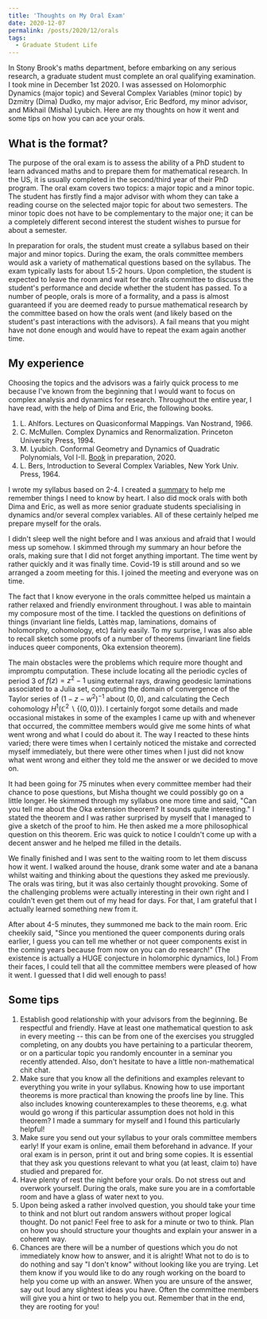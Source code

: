 ```yaml
---
title: 'Thoughts on My Oral Exam'
date: 2020-12-07
permalink: /posts/2020/12/orals
tags:
  - Graduate Student Life
---
```


In Stony Brook's maths department, before embarking on any serious research, a graduate student must complete an oral qualifying examination. I took mine in December 1st 2020. I was assessed on Holomorphic Dynamics (major topic) and Several Complex Variables (minor topic) by Dzmitry (Dima) Dudko, my major advisor, Eric Bedford, my minor advisor, and Mikhail (Misha) Lyubich. Here are my thoughts on how it went and some tips on how you can ace your orals.

## What is the format?

The purpose of the oral exam is to assess the ability of a PhD student to learn advanced maths and to prepare them for mathematical research. In the US, it is usually completed in the second/third year of their PhD program. The oral exam covers two topics: a major topic and a minor topic. The student has firstly find a major advisor with whom they can take a reading course on the selected major topic for about two semesters. The minor topic does not have to be complementary to the major one; it can be a completely different second interest the student wishes to pursue for about a semester.

In preparation for orals, the student must create a syllabus based on their major and minor topics. During the exam, the orals committee members would ask a variety of mathematical questions based on the syllabus. The exam typically lasts for about 1.5-2 hours. Upon completion, the student is expected to leave the room and wait for the orals committee to discuss the student's performance and decide whether the student has passed. To a number of people, orals is more of a formality, and a pass is almost guaranteed if you are deemed ready to pursue mathematical research by the committee based on how the orals went (and likely based on the student's past interactions with the advisors). A fail means that you might have not done enough and would have to repeat the exam again another time.

## My experience

Choosing the topics and the advisors was a fairly quick process to me because I've known from the beginning that I would want to focus on complex analysis and dynamics for research. Throughout the entire year, I have read, with the help of Dima and Eric, the following books.
1. L. Ahlfors. Lectures on Quasiconformal Mappings. Van Nostrand, 1966.  
2. C. McMullen. Complex Dynamics and Renormalization. Princeton University Press, 1994.
3. M. Lyubich. Conformal Geometry and Dynamics of Quadratic Polynomials, Vol I-II. [Book](http://www.math.stonybrook.edu/~mlyubich/book.pdf) in preparation, 2020.
4. L. Bers, Introduction to Several Complex Variables, New York Univ. Press, 1964.  

I wrote my syllabus based on 2-4. I created a [summary](/files/orals-summary.pdf) to help me remember things I need to know by heart. I also did mock orals with both Dima and Eric, as well as more senior graduate students specialising in dynamics and/or several complex variables. All of these certainly helped me prepare myself for the orals.

I didn't sleep well the night before and I was anxious and afraid that I would mess up somehow. I skimmed through my summary an hour before the orals, making sure that I did not forget anything important. The time went by rather quickly and it was finally time. Covid-19 is still around and so we arranged a zoom meeting for this. I joined the meeting and everyone was on time.

The fact that I know everyone in the orals committee helped us maintain a rather relaxed and friendly environment throughout. I was able to maintain my composure most of the time. I tackled the questions on definitions of things (invariant line fields, Lattès map, laminations, domains of holomorphy, cohomology, etc) fairly easily. To my surprise, I was also able to recall sketch some proofs of a number of theorems (invariant line fields induces queer components, Oka extension theorem).

The main obstacles were the problems which require more thought and impromptu computation. These include locating all the periodic cycles of period 3 of $f(z)=z^2-1$ using external rays, drawing geodesic laminations associated to a Julia set, computing the domain of convergence of the Taylor series of $(1-z-w^2)^{-1}$ about $(0,0)$, and calculating the Cech cohomology $H^1(\mathbb{C}^2 \backslash \{(0,0)\})$. I certainly forgot some details and made occasional mistakes in some of the examples I came up with and whenever that occurred, the committee members would give me some hints of what went wrong and what I could do about it. The way I reacted to these hints varied; there were times when I certainly noticed the mistake and corrected myself immediately, but there were other times when I just did not know what went wrong and either they told me the answer or we decided to move on.

It had been going for 75 minutes when every committee member had their chance to pose questions, but Misha thought we could possibly go on a little longer. He skimmed through my syllabus one more time and said, "Can you tell me about the Oka extension theorem? It sounds quite interesting." I stated the theorem and I was rather surprised by myself that I managed to give a sketch of the proof to him. He then asked me a more philosophical question on this theorem. Eric was quick to notice I couldn't come up with a decent answer and he helped me filled in the details.

We finally finished and I was sent to the waiting room to let them discuss how it went. I walked around the house, drank some water and ate a banana whilst waiting and thinking about the questions they asked me previously. The orals was tiring, but it was also certainly thought provoking. Some of the challenging problems were actually interesting in their own right and I couldn't even get them out of my head for days. For that, I am grateful that I actually learned something new from it.

After about 4-5 minutes, they summoned me back to the main room. Eric cheekily said, "Since you mentioned the queer components during orals earlier, I guess you can tell me whether or not queer components exist in the coming years because from now on you can do research!" (The existence is actually a HUGE conjecture in holomorphic dynamics, lol.) From their faces, I could tell that all the committee members were pleased of how it went. I guessed that I did well enough to pass!

## Some tips

1. Establish good relationship with your advisors from the beginning. Be respectful and friendly. Have at least one mathematical question to ask in every meeting -- this can be from one of the exercises you struggled completing, on any doubts you have pertaining to a particular theorem, or on a particular topic you randomly encounter in a seminar you recently attended. Also, don't hesitate to have a little non-mathematical chit chat.
2. Make sure that you know all the definitions and examples relevant to everything you write in your syllabus. Knowing how to use important theorems is more practical than knowing the proofs line by line. This also includes knowing counterexamples to these theorems, e.g. what would go wrong if this particular assumption does not hold in this theorem? I made a summary for myself and I found this particularly helpful!
3. Make sure you send out your syllabus to your orals committee members early! If your exam is online, email them beforehand in advance. If your oral exam is in person, print it out and bring some copies. It is essential that they ask you questions relevant to what you (at least, claim to) have studied and prepared for.
4. Have plenty of rest the night before your orals. Do not stress out and overwork yourself. During the orals, make sure you are in a comfortable room and have a glass of water next to you.
5. Upon being asked a rather involved question, you should take your time to think and not blurt out random answers without proper logical thought. Do not panic! Feel free to ask for a minute or two to think. Plan on how you should structure your thoughts and explain your answer in a coherent way.
6. Chances are there will be a number of questions which you do not immediately know how to answer, and it is alright! What not to do is to do nothing and say "I don't know" without looking like you are trying. Let them know if you would like to do any rough working on the board to help you come up with an answer. When you are unsure of the answer, say out loud any slightest ideas you have. Often the committee members will give you a hint or two to help you out. Remember that in the end, they are rooting for you!
